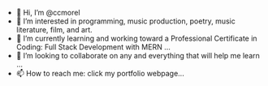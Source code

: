 - 👋 Hi, I’m @ccmorel
- 👀 I’m interested in programming, music production, poetry, music literature, film, and art.
- 🌱 I’m currently learning and working toward a Professional Certificate in Coding: Full Stack Development with MERN ...
- 💞️ I’m looking to collaborate on any and everything that will help me learn ...
- 📫 How to reach me: click my portfolio webpage...

<!---
ccmorel/ccmorel is a ✨ special ✨ repository because its `README.md` (this file) appears on your GitHub profile.
You can click the Preview link to take a look at your changes.
--->
